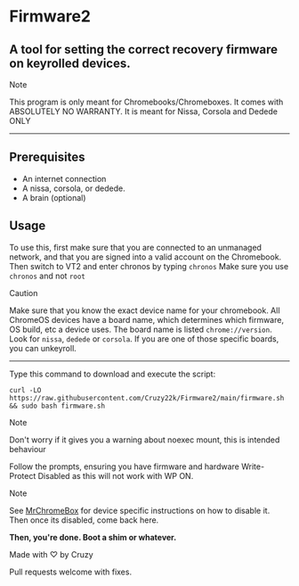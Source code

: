 # Firmware2 
## A tool for setting the correct recovery firmware on keyrolled devices.

> [!NOTE]  
> This program is only meant for Chromebooks/Chromeboxes.
> It comes with ABSOLUTELY NO WARRANTY.
> It is meant for Nissa, Corsola and Dedede ONLY
----
## Prerequisites
- An internet connection
- A nissa, corsola, or dedede.
- A brain (optional)
## Usage
To use this, first make sure that you are connected to an unmanaged network, and that you are signed into a valid account on the Chromebook. 
Then switch to VT2 and enter chronos by typing `chronos` 
Make sure you use `chronos` and not `root`

> [!CAUTION]  
> Make sure that you know the exact device name for your chromebook.
> All ChromeOS devices have a board name, which determines which firmware, OS build, etc a device uses.
> The board name is listed `chrome://version`. Look for `nissa`, `dedede` or `corsola`. If you are one of those specific boards, you can unkeyroll.
----
Type this command to download and execute the script:  

`curl -LO https://raw.githubusercontent.com/Cruzy22k/Firmware2/main/firmware.sh && sudo bash firmware.sh
`
> [!NOTE]  
> Don't worry if it gives you a warning about noexec mount, this is intended behaviour 


Follow the prompts, ensuring you have firmware and hardware Write-Protect Disabled as this will not work with WP ON. 
> [!NOTE]  
> See [MrChromeBox](https://docs.mrchromebox.tech/docs/supported-devices.html) for device specific instructions on how to disable it. 
Then once its disabled, come back here.

**Then, you're done. Boot a shim or whatever.**    

Made with ♡ by Cruzy

Pull requests welcome with fixes. 

